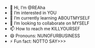 - 👋 Hi, I’m @REAha
- 👀 I’m interested in YOU
- 🌱 I’m currently learning ABOUTMYSELF
- 💞️ I’m looking to collaborate on MYSELF
- 📫 How to reach me KILLYOURSEF
- 😄 Pronouns: NUNOFURBUSINESS
- ⚡ Fun fact: NOTTO SAY>>>

<!---
Annu2724/Annu2724 is a ✨ special ✨ repository because its `README.md` (this file) appears on your GitHub profile.
You can click the Preview link to take a look at your changes.
--->
